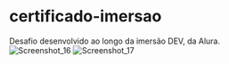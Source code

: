# certificado-imersao

Desafio desenvolvido ao longo da imersão DEV, da Alura.
<br>
![Screenshot_16](https://user-images.githubusercontent.com/86382666/152424297-63cb792f-d0a7-48e4-afc9-f425a8a990b9.png)
![Screenshot_17](https://user-images.githubusercontent.com/86382666/152424298-62223fed-3f9b-4de3-9d5a-96237a30eba8.png)

